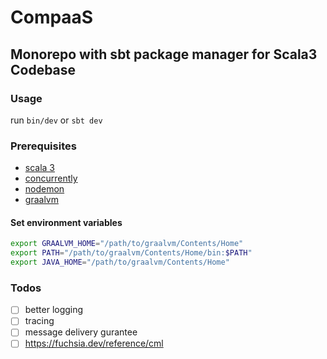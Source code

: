 # CompaaS

## Monorepo with sbt package manager for Scala3 Codebase

### Usage

run `bin/dev` or `sbt dev`

### Prerequisites

- [scala 3](https://www.scala-lang.org/download/)
- [concurrently](https://github.com/open-cli-tools/concurrently)
- [nodemon](https://github.com/remy/nodemon)
- [graalvm](https://graalvm.org)

#### Set environment variables

``` bash
export GRAALVM_HOME="/path/to/graalvm/Contents/Home"
export PATH="/path/to/graalvm/Contents/Home/bin:$PATH"
export JAVA_HOME="/path/to/graalvm/Contents/Home"
```

### Todos

- [ ] better logging
- [ ] tracing
- [ ] message delivery gurantee
- [ ] <https://fuchsia.dev/reference/cml>
